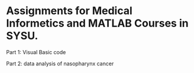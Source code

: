 # Assignments for Medical Informetics and MATLAB Courses in SYSU.
Part 1: Visual Basic code

Part 2: data analysis of nasopharynx cancer
